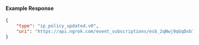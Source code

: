 <!-- Code generated for API Clients. DO NOT EDIT. -->

#### Example Response

```json
{
	"type": "ip_policy_updated.v0",
	"uri": "https://api.ngrok.com/event_subscriptions/esb_2qNwj9qGqDxb7GyJNAUtOQF3h5L/sources/ip_policy_updated.v0"
}
```
